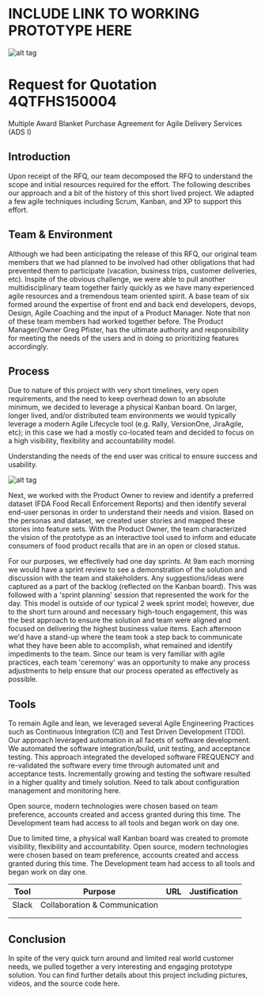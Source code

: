 # INCLUDE LINK TO WORKING PROTOTYPE HERE

![alt tag](https://github.com/AccentureFed/jigsaw-documentation/blob/master/images/response-images/proposal-header.png?raw=true)

# Request for Quotation 4QTFHS150004
Multiple Award Blanket Purchase Agreement for Agile Delivery Services (ADS I) 

## Introduction
Upon receipt of the RFQ, our team decomposed the RFQ to understand the scope and initial resources required for the effort. The following describes our approach and a bit of the history of this short lived project.  We adapted a few agile techniques including Scrum, Kanban, and XP to support this effort. 

## Team & Environment
Although we had been anticipating the release of this RFQ, our original team members that we had planned to be involved had other obligations that had prevented them to participate (vacation, business trips, customer deliveries, etc).  Inspite of the obvious challenge, we were able to pull another multidisciplinary team together fairly quickly as we have many experienced agile resources and a tremendous team oriented spirit.  A base team of six formed around the expertise of front end and back end developers, devops, Design, Agile Coaching and the input of a Product Manager. Note that non of these team members had worked together before.  The Product Manager/Owner Greg Pfister, has the ultimate authority and responsibility for meeting the needs of the users and in doing so prioritizing features accordingly.

## Process
Due to nature of this project with very short timelines, very open requirements, and the need to keep overhead down to an absolute minimum, we decided to leverage a physical Kanban board.  On larger, longer lived, and/or distributed team environments we would typically leverage a modern Agile Lifecycle tool (e.g. Rally, VersionOne, JiraAgile, etc); in this case we had a mostly co-located team and decided to focus on a high visibility, flexibility and accountability model.  

Understanding the needs of the end user was critical to ensure success and usability.  

![alt tag](https://github.com/AccentureFed/jigsaw-documentation/blob/master/images/response-images/human-productowner.png?raw=true)

Next, we worked with the Product Owner to review and identify a preferred dataset (FDA Food Recall Enforcement Reports) and then identify several end-user personas in order to understand their needs and vision.  Based on the personas and dataset, we created user stories and mapped these stories into feature sets.  With the Product Owner, the team characterized the vision of the prototype as an interactive tool used to inform and educate consumers of food product recalls that are in an open or closed status. 

For our purposes, we effectively had one day sprints.  At 9am each morning we would have a sprint review to see a demonstration of the solution and discussion with the team and stakeholders.  Any suggestions/ideas were captured as a part of the backlog (reflected on the Kanban board).  This was followed with a 'sprint planning' session that represented the work for the day.  This model is outside of our typical 2 week sprint model; however, due to the short turn around and necessary high-touch engagement, this was the best approach to ensure the solution and team were aligned and focused on delivering the highest business value items.  Each afternoon we'd have a stand-up where the team took a step back to communicate what they have been able to accomplish, what remained and identify impediments to the team.  Since our team is very familiar with agile practices, each team 'ceremony' was an opportunity to make any process adjustments to help ensure that our process operated as effectively as possible.

## Tools
To remain Agile and lean, we leveraged several Agile Engineering Practices such as Continuous
Integration (CI) and Test Driven Development (TDD). Our approach leveraged automation in all facets of software development. We automated the software integration/build, unit testing, and acceptance testing. This approach integrated the developed software FREQUENCY and re-validated the software every time through automated unit and acceptance tests. Incrementally growing and testing the software resulted in a higher quality and timely solution.  Need to talk about configuration management and monitoring here.

Open source, modern technologies were chosen based on team preference, accounts created and access granted during this time. The Development team had access to all tools and began work on day one.

Due to limited time, a physical wall Kanban board was created to promote visibility, flexibility and accountability.  Open source, modern technologies were chosen based on team preference, accounts created and access granted during this time. The Development team had access to all tools and began work on day one.

|  Tool |            Purpose            | URL | Justification |
|:-----:|:-----------------------------:|:---:|:-------------:|
| Slack | Collaboration & Communication |     |               |
|       |                               |     |               |
|       |                               |     |               |


## Conclusion
In spite of the very quick turn around and limited real world customer needs, we pulled together a very interesting and engaging prototype solution.  You can find further details about this project including pictures, videos, and the source code here.
 



